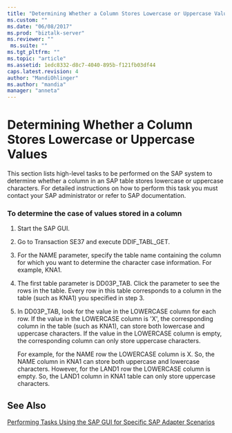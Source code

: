 ```yaml
---
title: "Determining Whether a Column Stores Lowercase or Uppercase Values | Microsoft Docs"
ms.custom: ""
ms.date: "06/08/2017"
ms.prod: "biztalk-server"
ms.reviewer: ""
 ms.suite: ""
ms.tgt_pltfrm: ""
ms.topic: "article"
ms.assetid: 1edc8332-d8c7-4040-895b-f121fb03df44
caps.latest.revision: 4
author: "MandiOhlinger"
ms.author: "mandia"
manager: "anneta"
---
```

# Determining Whether a Column Stores Lowercase or Uppercase Values
This section lists high-level tasks to be performed on the SAP system to determine whether a column in an SAP table stores lowercase or uppercase characters. For detailed instructions on how to perform this task you must contact your SAP administrator or refer to SAP documentation.  
  
### To determine the case of values stored in a column  
  
1.  Start the SAP GUI.  
  
2.  Go to Transaction SE37 and execute DDIF_TABL_GET.  
  
3.  For the NAME parameter, specify the table name containing the column for which you want to determine the character case information. For example, KNA1.  
  
4.  The first table parameter is DD03P_TAB. Click the parameter to see the rows in the table. Every row in this table corresponds to a column in the table (such as KNA1) you specified in step 3.  
  
5.  In DD03P_TAB, look for the value in the LOWERCASE column for each row. If the value in the LOWERCASE column is 'X', the corresponding column in the table (such as KNA1), can store both lowercase and uppercase characters. If the value in the LOWERCASE column is empty, the corresponding column can only store uppercase characters.  
  
     For example, for the NAME row the LOWERCASE column is X. So, the NAME column in KNA1 can store both uppercase and lowercase characters. However, for the LAND1 row the LOWERCASE column is empty. So, the LAND1 column in KNA1 table can only store uppercase characters.  
  
## See Also  
 [Performing Tasks Using the SAP GUI for Specific SAP Adapter Scenarios](../../adapters-and-accelerators/adapter-sap/performing-tasks-using-the-sap-gui-for-specific-sap-adapter-scenarios.md)